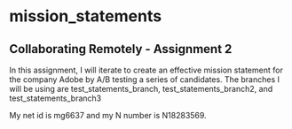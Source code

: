 # mission_statements

## Collaborating Remotely - Assignment 2 
In this assignment, I will iterate to create an effective mission statement for the company Adobe by A/B testing a series of candidates. 
The branches I will be using are test_statements_branch, test_statements_branch2, and test_statements_branch3

My net id is mg6637 and my N number is N18283569.